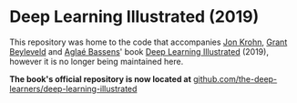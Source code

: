 # Deep Learning Illustrated (2019)

This repository was home to the code that accompanies [Jon Krohn](https://www.jonkrohn.com/), [Grant Beyleveld](http://grantbeyleveld.com/about/) and [Aglaé Bassens](https://www.aglaebassens.com/)' book [Deep Learning Illustrated](https://www.deeplearningillustrated.com/) (2019), however it is no longer being maintained here.

**The book's official repository is now located at** [github.com/the-deep-learners/deep-learning-illustrated](https://github.com/the-deep-learners/deep-learning-illustrated)

